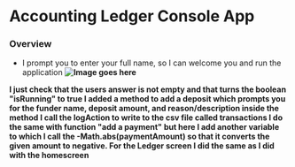 # Accounting Ledger Console App


### Overview
- I prompt you to enter your full name, so I can welcome you and run the application <b>
  ![Image goes here](img.png)

I just check that the users answer is not empty and that turns the boolean "isRunning" to true
I added a method to add a deposit which prompts you for the funder name, deposit amount, and reason/description
inside the method I call the logAction to write to the csv file called transactions
I do the same with function "add a payment" but here I add another variable to which I call the -Math.abs(paymentAmount) so that it converts the given amount to negative.
For the Ledger screen I did the same as I did with the homescreen
